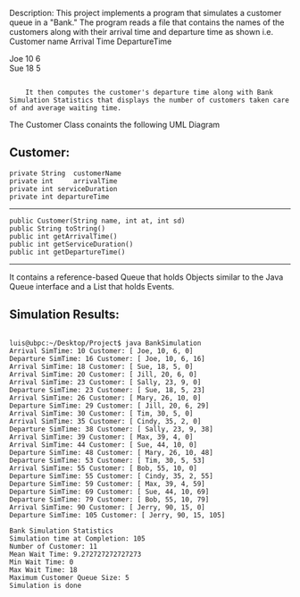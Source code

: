 Description:
	This project implements a program that simulates a customer queue in a 
"Bank." The program reads a file that contains the names of the customers along 
with their arrival time and departure time as shown
	i.e.
Customer name 	Arrival Time	DepartureTime

Joe  		 10   		 6	
Sue  		 18 		 5


```

	It then computes the customer's departure time along with Bank 
Simulation Statistics that displays the number of customers taken care 
of and average waiting time.

```

 
The Customer Class conaints the following UML Diagram

 Customer:	
 ------------------------------------------
	private String 	customerName
	private int 	arrivalTime
	private int	serviceDuration
	private int	departureTime
 ------------------------------------------
	public Customer(String name, int at, int sd)
	public String toString()
	public int getArrivalTime()
	public int getServiceDuration()
	public int getDepartureTime()
 ------------------------------------------
	

It contains a reference-based Queue that holds Objects similar to the Java Queue
interface and a List that holds Events. 


Simulation Results:
 ------------------------------------------
```

luis@ubpc:~/Desktop/Project$ java BankSimulation 
Arrival SimTime: 10 Customer: [ Joe, 10, 6, 0]
Departure SimTime: 16 Customer: [ Joe, 10, 6, 16]
Arrival SimTime: 18 Customer: [ Sue, 18, 5, 0]
Arrival SimTime: 20 Customer: [ Jill, 20, 6, 0]
Arrival SimTime: 23 Customer: [ Sally, 23, 9, 0]
Departure SimTime: 23 Customer: [ Sue, 18, 5, 23]
Arrival SimTime: 26 Customer: [ Mary, 26, 10, 0]
Departure SimTime: 29 Customer: [ Jill, 20, 6, 29]
Arrival SimTime: 30 Customer: [ Tim, 30, 5, 0]
Arrival SimTime: 35 Customer: [ Cindy, 35, 2, 0]
Departure SimTime: 38 Customer: [ Sally, 23, 9, 38]
Arrival SimTime: 39 Customer: [ Max, 39, 4, 0]
Arrival SimTime: 44 Customer: [ Sue, 44, 10, 0]
Departure SimTime: 48 Customer: [ Mary, 26, 10, 48]
Departure SimTime: 53 Customer: [ Tim, 30, 5, 53]
Arrival SimTime: 55 Customer: [ Bob, 55, 10, 0]
Departure SimTime: 55 Customer: [ Cindy, 35, 2, 55]
Departure SimTime: 59 Customer: [ Max, 39, 4, 59]
Departure SimTime: 69 Customer: [ Sue, 44, 10, 69]
Departure SimTime: 79 Customer: [ Bob, 55, 10, 79]
Arrival SimTime: 90 Customer: [ Jerry, 90, 15, 0]
Departure SimTime: 105 Customer: [ Jerry, 90, 15, 105]

Bank Simulation Statistics
Simulation time at Completion: 105
Number of Customer: 11
Mean Wait Time: 9.272727272727273
Min Wait Time: 0
Max Wait Time: 18
Maximum Customer Queue Size: 5
Simulation is done

```

